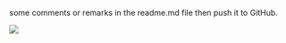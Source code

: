 some comments or remarks in the readme.md file then push it to GitHub.
<p></p>


![](https://www.google.com.hk/url?sa=i&url=https%3A%2F%2Funsplash.com%2Fs%2Fphotos%2Fimage&psig=AOvVaw3BRRRhMayO7lB8z54ynyAL&ust=1694435581095000&source=images&cd=vfe&ved=0CBAQjRxqFwoTCJjr3MuGoIEDFQAAAAAdAAAAABAD)